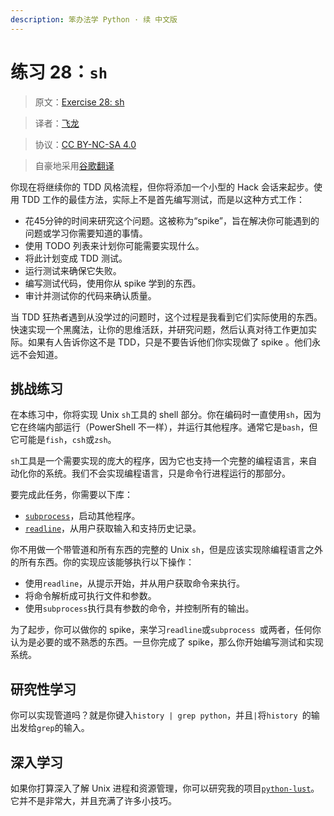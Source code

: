 ```yaml
---
description: 笨办法学 Python · 续 中文版
---
```


# 练习 28：`sh`

> 原文：[Exercise 28: sh](https://learncodethehardway.org/more-python-book/ex28.html)

> 译者：[飞龙](https://github.com/wizardforcel)

> 协议：[CC BY-NC-SA 4.0](http://creativecommons.org/licenses/by-nc-sa/4.0/)

> 自豪地采用[谷歌翻译](https://translate.google.cn/)

你现在将继续你的 TDD 风格流程，但你将添加一个小型的 Hack 会话来起步。使用 TDD 工作的最佳方法，实际上不是首先编写测试，而是以这种方式工作：

+   花45分钟的时间来研究这个问题。这被称为“spike”，旨在解决你可能遇到的问题或学习你需要知道的事情。
+   使用 TODO 列表来计划你可能需要实现什么。
+   将此计划变成 TDD 测试。
+   运行测试来确保它失败。
+   编写测试代码，使用你从 spike 学到的东西。
+   审计并测试你的代码来确认质量。

当 TDD 狂热者遇到从没学过的问题时，这个过程是我看到它们实际使用的东西。快速实现一个黑魔法，让你的思维活跃，并研究问题，然后认真对待工作更加实际。如果有人告诉你这不是 TDD，只是不要告诉他们你实现做了 spike 。他们永远不会知道。

## 挑战练习

在本练习中，你将实现 Unix `sh`工具的 shell 部分。你在编码时一直使用`sh`，因为它在终端内部运行（PowerShell 不一样），并运行其他程序。通常它是`bash`，但它可能是`fish`，`csh`或`zsh`。

`sh`工具是一个需要实现的庞大的程序，因为它也支持一个完整的编程语言，来自动化你的系统。我们不会实现编程语言，只是命令行进程运行的那部分。

要完成此任务，你需要以下库：

+   [`subprocess`](https://docs.python.org/2/library/subprocess.html)，启动其他程序。
+   [`readline`](https://docs.python.org/2/library/readline.html)，从用户获取输入和支持历史记录。

你不用做一个带管道和所有东西的完整的 Unix `sh`，但是应该实现除编程语言之外的所有东西。你的实现应该能够执行以下操作：

+   使用`readline`，从提示开始，并从用户获取命令来执行。
+   将命令解析成可执行文件和参数。
+   使用`subprocess`执行具有参数的命令，并控制所有的输出。

为了起步，你可以做你的 spike，来学习`readline`或`subprocess `或两者，任何你认为是必要的或不熟悉的东西。一旦你完成了 spike，那么你开始编写测试和实现系统。

## 研究性学习

你可以实现管道吗？就是你键入`history | grep python`，并且`|`将`history `的输出发给`grep`的输入。

## 深入学习

如果你打算深入了解 Unix 进程和资源管理，你可以研究我的项目[`python-lust`](https://github.com/zedshaw/python-lust)。它并不是非常大，并且充满了许多小技巧。

